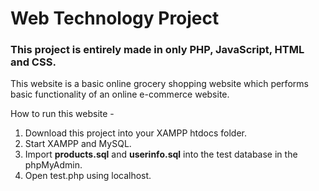 # Web Technology Project 
### This project is entirely made in only PHP, JavaScript, HTML and CSS.

This website is a basic online grocery shopping website which performs basic functionality of an online e-commerce website.

How to run this website -
1. Download this project into your XAMPP htdocs folder.
2. Start XAMPP and MySQL.
3. Import **products.sql** and **userinfo.sql** into the test database in the phpMyAdmin.
4. Open test.php using localhost.
